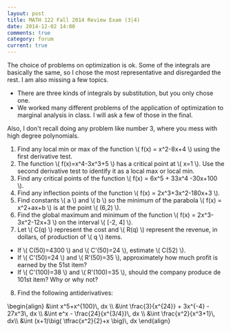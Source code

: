 ```yaml
---
layout: post
title: MATH 122 Fall 2014 Review Exam (3|4)
date: 2014-12-02 14:00
comments: true
category: forum
current: true
---
```


<div class="well">
	The choice of problems on optimization is ok.  Some of the integrals are basically the same, so I chose the most representative and disregarded the rest.  I am also missing a few topics.  
	<ul>
		<li>There are three kinds of integrals by substitution, but you only chose one.</li>
		<li>We worked many different problems of the application of optimization to marginal analysis in class.  I will ask a few of those in the final.</li>
	</ul>
	Also, I don't recall doing any problem like number 3, where you mess with high degree polynomials. 
</div>

1. Find any local min or max of the function <span>\\( f(x) = x^2-8x+4 \\)</span> using the first derivative test.
2. The function <span>\\( f(x)=x^4-3x^3+5 \\)</span> has a critical point at <span>\\( x=1 \\)</span>.  Use the second derivative test to identify it as a local max or local min.
3. Find any critical points of the function <span>\\( f(x) = 6x^5 + 33x^4 -30x+100 \\)</span>.
4. Find any inflection points of the function <span>\\( f(x) = 2x^3+3x^2-180x+3 \\)</span>.
5. Find constants <span>\\( a \\)</span> and <span>\\( b \\)</span> so the minimum of the parabola <span>\\( f(x) = x^2+ax+b \\)</span> is at the point <span>\\( (6,2) \\)</span>.
6. Find the global maximum and minimum of the function <span>\\( f(x) = 2x^3-3x^2-12x+3 \\)</span> on the interval <span>\\( [-2, 4] \\)</span>.
7. Let <span>\\( C(q) \\)</span> represent the cost and <span>\\( R(q) \\)</span> represent the revenue, in dollars, of production of <span>\\( q \\)</span> items.
* If <span>\\( C(50)=4300 \\)</span> and <span>\\( C'(50)=24 \\)</span>, estimate <span>\\( C(52) \\)</span>.
* If <span>\\( C'(50)=24 \\)</span> and <span>\\( R'(50)=35 \\)</span>, approximately how much profit is earned by the 51st item?
* If <span>\\( C'(100)=38 \\)</span> and <span>\\( R'(100)=35 \\)</span>, should the company produce de 101st item? Why or why not?
8. Find the following antiderivatives:
<div>
	\begin{align}
	&\int x^5+x^{100}\, dx	\\    
	&\int \frac{3}{x^{24}} + 3x^{-4} - 27x^3\, dx	\\    
	&\int e^x - \frac{24}{x^{3/4}}\, dx	\\    
	&\int \frac{x^2}{x^3+1}\, dx\\    
	&\int (x+1)\big( \tfrac{x^2}{2}+x \big)\, dx
	\end{align}
</div>



